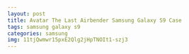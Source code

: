 ```yaml
---
layout: post
title: Avatar The Last Airbender Samsung Galaxy S9 Case
tags: samsung galaxy s9
categories: samsung
img: 11tjQwmwr15pxE2Qlg2jHpTNOIt1-szj3
---
```

